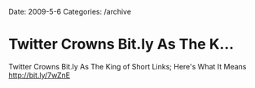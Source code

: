 Date: 2009-5-6
Categories: /archive

# Twitter Crowns Bit.ly As The K...

Twitter Crowns Bit.ly As The King of Short Links; Here's What It Means <a href="http://bit.ly/7wZnE" rel="nofollow">http://bit.ly/7wZnE</a>
